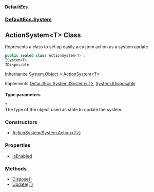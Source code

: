 #### [DefaultEcs](./index.md 'index')
### [DefaultEcs.System](./DefaultEcs-System.md 'DefaultEcs.System')
## ActionSystem&lt;T&gt; Class
Represents a class to set up easily a custom action as a system update.  
```csharp
public sealed class ActionSystem<T> :
ISystem<T>,
IDisposable
```
Inheritance [System.Object](https://docs.microsoft.com/en-us/dotnet/api/System.Object 'System.Object') &gt; [ActionSystem&lt;T&gt;](./DefaultEcs-System-ActionSystem-T-.md 'DefaultEcs.System.ActionSystem&lt;T&gt;')  

Implements [DefaultEcs.System.ISystem&lt;](./DefaultEcs-System-ISystem-T-.md 'DefaultEcs.System.ISystem&lt;T&gt;')[T](#DefaultEcs-System-ActionSystem-T--T 'DefaultEcs.System.ActionSystem&lt;T&gt;.T')[&gt;](./DefaultEcs-System-ISystem-T-.md 'DefaultEcs.System.ISystem&lt;T&gt;'), [System.IDisposable](https://docs.microsoft.com/en-us/dotnet/api/System.IDisposable 'System.IDisposable')  
#### Type parameters
<a name='DefaultEcs-System-ActionSystem-T--T'></a>
`T`  
The type of the object used as state to update the system.  
  
### Constructors
- [ActionSystem(System.Action&lt;T&gt;)](./DefaultEcs-System-ActionSystem-T--ActionSystem(System-Action-T-).md 'DefaultEcs.System.ActionSystem&lt;T&gt;.ActionSystem(System.Action&lt;T&gt;)')
### Properties
- [IsEnabled](./DefaultEcs-System-ActionSystem-T--IsEnabled.md 'DefaultEcs.System.ActionSystem&lt;T&gt;.IsEnabled')
### Methods
- [Dispose()](./DefaultEcs-System-ActionSystem-T--Dispose().md 'DefaultEcs.System.ActionSystem&lt;T&gt;.Dispose()')
- [Update(T)](./DefaultEcs-System-ActionSystem-T--Update(T).md 'DefaultEcs.System.ActionSystem&lt;T&gt;.Update(T)')
